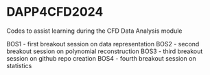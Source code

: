 # DAPP4CFD2024
Codes to assist learning during the CFD Data Analysis module

BOS1 - first breakout session on data representation
BOS2 - second breakout session on polynomial reconstruction
BOS3 - third breakout session on github repo creation
BOS4 - fourth breakout session on statistics
